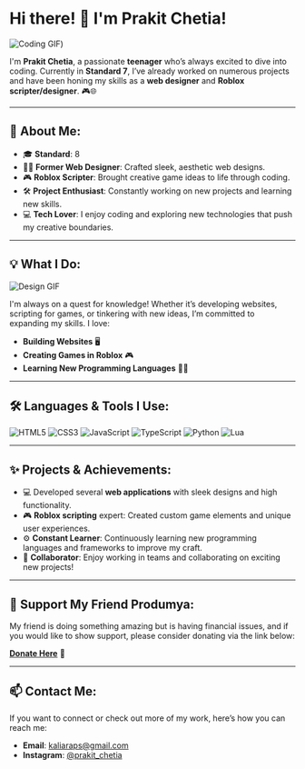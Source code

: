 # Hi there! 👋 I'm Prakit Chetia!

![Coding GIF](https://media.giphy.com/media/qgQUggAC3Pfv687qPC/giphy.gif))

I'm **Prakit Chetia**, a passionate **teenager** who’s always excited to dive into coding. Currently in **Standard 7**, I’ve already worked on numerous projects and have been honing my skills as a **web designer** and **Roblox scripter/designer**. 🎮🌐

---

## 🚀 **About Me**:
- 🎓 **Standard**: 8
- 🧑‍💻 **Former Web Designer**: Crafted sleek, aesthetic web designs.
- 🎮 **Roblox Scripter**: Brought creative game ideas to life through coding.
- 🛠️ **Project Enthusiast**: Constantly working on new projects and learning new skills.
- 💻 **Tech Lover**: I enjoy coding and exploring new technologies that push my creative boundaries.

---

## 💡 **What I Do**:
![Design GIF](https://media.giphy.com/media/lP8xu5t2DLGG045H8F/giphy.gif)

I'm always on a quest for knowledge! Whether it’s developing websites, scripting for games, or tinkering with new ideas, I’m committed to expanding my skills. I love:
- **Building Websites** 🖥️
- **Creating Games in Roblox** 🎮
- **Learning New Programming Languages** 👨‍💻

---

## 🛠️ **Languages & Tools I Use**:
![HTML5](https://img.shields.io/badge/HTML5-E34F26?style=for-the-badge&logo=html5&logoColor=white)
![CSS3](https://img.shields.io/badge/CSS3-1572B6?style=for-the-badge&logo=css3&logoColor=white)
![JavaScript](https://img.shields.io/badge/JavaScript-F7DF1E?style=for-the-badge&logo=javascript&logoColor=black)
![TypeScript](https://img.shields.io/badge/TypeScript-3178C6?style=for-the-badge&logo=typescript&logoColor=white)
![Python](https://img.shields.io/badge/Python-3776AB?style=for-the-badge&logo=python&logoColor=white)
![Lua](https://img.shields.io/badge/Lua-2C2D72?style=for-the-badge&logo=lua&logoColor=white)

---

## ✨ **Projects & Achievements**:
- 💻 Developed several **web applications** with sleek designs and high functionality.
- 🎮 **Roblox scripting** expert: Created custom game elements and unique user experiences.
- ⚙️ **Constant Learner**: Continuously learning new programming languages and frameworks to improve my craft.
- 🌟 **Collaborator**: Enjoy working in teams and collaborating on exciting new projects!

---

## 💖 **Support My Friend Produmya**:
My friend is doing something amazing but is having financial issues, and if you would like to show support, please consider donating via the link below:

[**Donate Here**](#) 🙏

---------

## 📫 **Contact Me**:
If you want to connect or check out more of my work, here’s how you can reach me:
- **Email**: kaliaraps@gmail.com
- **Instagram**: [@prakit_chetia](https://www.instagram.com/zen_ka.1/)
